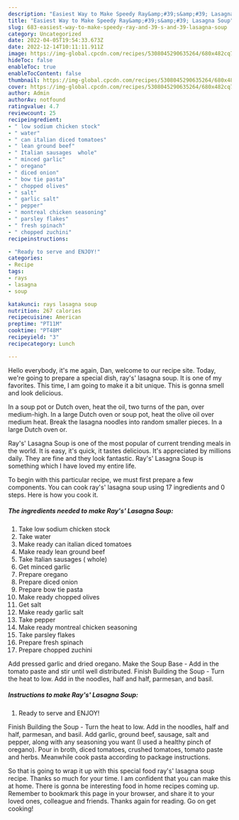 ```yaml
---
description: "Easiest Way to Make Speedy Ray&amp;#39;s&amp;#39; Lasagna Soup"
title: "Easiest Way to Make Speedy Ray&amp;#39;s&amp;#39; Lasagna Soup"
slug: 683-easiest-way-to-make-speedy-ray-and-39-s-and-39-lasagna-soup
category: Uncategorized
date: 2022-04-05T19:54:33.673Z
date: 2022-12-14T10:11:11.911Z
image: https://img-global.cpcdn.com/recipes/5308045290635264/680x482cq70/rays-lasagna-soup-recipe-main-photo.jpg
hideToc: false
enableToc: true
enableTocContent: false
thumbnail: https://img-global.cpcdn.com/recipes/5308045290635264/680x482cq70/rays-lasagna-soup-recipe-main-photo.jpg
cover: https://img-global.cpcdn.com/recipes/5308045290635264/680x482cq70/rays-lasagna-soup-recipe-main-photo.jpg
author: Admin
authorAv: notfound
ratingvalue: 4.7
reviewcount: 25
recipeingredient:
- " low sodium chicken stock"
- " water"
- " can italian diced tomatoes"
- " lean ground beef"
- " Italian sausages  whole"
- " minced garlic"
- " oregano"
- " diced onion"
- " bow tie pasta"
- " chopped olives"
- " salt"
- " garlic salt"
- " pepper"
- " montreal chicken seasoning"
- " parsley flakes"
- " fresh spinach"
- " chopped zuchini"
recipeinstructions:

- "Ready to serve and ENJOY!"
categories:
- Recipe
tags:
- rays
- lasagna
- soup

katakunci: rays lasagna soup 
nutrition: 267 calories
recipecuisine: American
preptime: "PT11M"
cooktime: "PT48M"
recipeyield: "3"
recipecategory: Lunch

---
```



Hello everybody, it's me again, Dan, welcome to our recipe site. Today, we're going to prepare a special dish, ray&#39;s&#39; lasagna soup. It is one of my favorites. This time, I am going to make it a bit unique. This is gonna smell and look delicious.

In a soup pot or Dutch oven, heat the oil, two turns of the pan, over medium-high. In a large Dutch oven or soup pot, heat the olive oil over medium heat. Break the lasagna noodles into random smaller pieces. In a large Dutch oven or.

Ray&#39;s&#39; Lasagna Soup is one of the most popular of current trending meals in the world. It is easy, it's quick, it tastes delicious. It's appreciated by millions daily. They are fine and they look fantastic. Ray&#39;s&#39; Lasagna Soup is something which I have loved my entire life.


To begin with this particular recipe, we must first prepare a few components. You can cook ray&#39;s&#39; lasagna soup using 17 ingredients and 0 steps. Here is how you cook it.

<!--inarticleads1-->

##### The ingredients needed to make Ray&#39;s&#39; Lasagna Soup:

1. Take  low sodium chicken stock
1. Take  water
1. Make ready  can italian diced tomatoes
1. Make ready  lean ground beef
1. Take  Italian sausages ( whole)
1. Get  minced garlic
1. Prepare  oregano
1. Prepare  diced onion
1. Prepare  bow tie pasta
1. Make ready  chopped olives
1. Get  salt
1. Make ready  garlic salt
1. Take  pepper
1. Make ready  montreal chicken seasoning
1. Take  parsley flakes
1. Prepare  fresh spinach
1. Prepare  chopped zuchini


Add pressed garlic and dried oregano. Make the Soup Base - Add in the tomato paste and stir until well distributed. Finish Building the Soup - Turn the heat to low. Add in the noodles, half and half, parmesan, and basil. 

<!--inarticleads2-->

##### Instructions to make Ray&#39;s&#39; Lasagna Soup:


1. Ready to serve and ENJOY!

Finish Building the Soup - Turn the heat to low. Add in the noodles, half and half, parmesan, and basil. Add garlic, ground beef, sausage, salt and pepper, along with any seasoning you want (I used a healthy pinch of oregano). Pour in broth, diced tomatoes, crushed tomatoes, tomato paste and herbs. Meanwhile cook pasta according to package instructions. 

So that is going to wrap it up with this special food ray&#39;s&#39; lasagna soup recipe. Thanks so much for your time. I am confident that you can make this at home. There is gonna be interesting food in home recipes coming up. Remember to bookmark this page in your browser, and share it to your loved ones, colleague and friends. Thanks again for reading. Go on get cooking!
